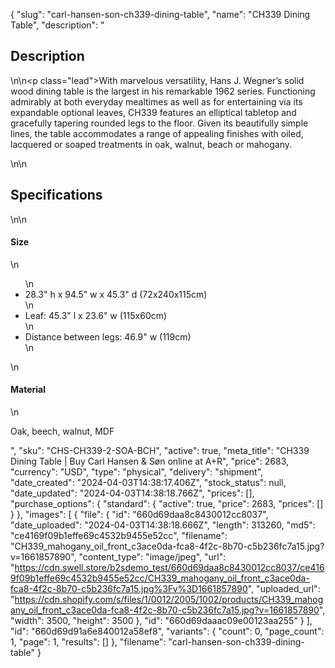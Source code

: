 {
  "slug": "carl-hansen-son-ch339-dining-table",
  "name": "CH339 Dining Table",
  "description": "<h2>Description</h2>\n<!-- split -->\n<p class=\"lead\">With marvelous versatility, Hans J. Wegner’s solid wood dining table is the largest in his remarkable 1962 series. Functioning admirably at both everyday mealtimes as well as for entertaining via its expandable optional leaves, CH339 features an elliptical tabletop and gracefully tapering rounded legs to the floor. Given its beautifully simple lines, the table accommodates a range of appealing finishes with oiled, lacquered or soaped treatments in oak, walnut, beach or mahogany.</p>\n<!-- split -->\n<h2>Specifications</h2>\n<!-- split -->\n<h4>Size</h4>\n<ul>\n<li>28.3\" h x 94.5\" w x 45.3\" d (72x240x115cm)</li>\n<li>Leaf: 45.3\" l x 23.6\" w (115x60cm)</li>\n<li>Distance between legs: 46.9\" w (119cm)</li>\n</ul>\n<h4>Material</h4>\n<p>Oak, beech, walnut, MDF</p>",
  "sku": "CHS-CH339-2-SOA-BCH",
  "active": true,
  "meta_title": "CH339 Dining Table | Buy Carl Hansen & Søn online at A+R",
  "price": 2683,
  "currency": "USD",
  "type": "physical",
  "delivery": "shipment",
  "date_created": "2024-04-03T14:38:17.406Z",
  "stock_status": null,
  "date_updated": "2024-04-03T14:38:18.766Z",
  "prices": [],
  "purchase_options": {
    "standard": {
      "active": true,
      "price": 2683,
      "prices": []
    }
  },
  "images": [
    {
      "file": {
        "id": "660d69daa8c8430012cc8037",
        "date_uploaded": "2024-04-03T14:38:18.666Z",
        "length": 313260,
        "md5": "ce4169f09b1effe69c4532b9455e52cc",
        "filename": "CH339_mahogany_oil_front_c3ace0da-fca8-4f2c-8b70-c5b236fc7a15.jpg?v=1661857890",
        "content_type": "image/jpeg",
        "url": "https://cdn.swell.store/b2sdemo_test/660d69daa8c8430012cc8037/ce4169f09b1effe69c4532b9455e52cc/CH339_mahogany_oil_front_c3ace0da-fca8-4f2c-8b70-c5b236fc7a15.jpg%3Fv%3D1661857890",
        "uploaded_url": "https://cdn.shopify.com/s/files/1/0012/2005/1002/products/CH339_mahogany_oil_front_c3ace0da-fca8-4f2c-8b70-c5b236fc7a15.jpg?v=1661857890",
        "width": 3500,
        "height": 3500
      },
      "id": "660d69daaac09e00123aa255"
    }
  ],
  "id": "660d69d91a6e840012a58ef8",
  "variants": {
    "count": 0,
    "page_count": 1,
    "page": 1,
    "results": []
  },
  "filename": "carl-hansen-son-ch339-dining-table"
}